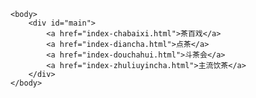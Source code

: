 <!DOCTYPE html>
<html lang="en">
	<head>
		<meta charset="UTF-8">
		<meta http-equiv="X-UA-Compatible" content="IE=edge">
		<meta name="viewport" content="width=device-width, initial-scale=1.0">
		<title>点茶韵</title>
		<style>			
			a{
				color:white;				
			}		
			#main {							
				width: 100%;
				height: 100%;
				min-width: 500px;
				z-index: -10;
				zoom: 1;				
				background-image: url("res/chasi.jpg");
				background-repeat:no-repeat;
				background-size:contain;
				background-position: center 0;
			}			
		</style>
	</head>

	<body>
		<div id="main">
			<a href="index-chabaixi.html">茶百戏</a>
			<a href="index-diancha.html">点茶</a>
			<a href="index-douchahui.html">斗茶会</a>
			<a href="index-zhuliuyincha.html">主流饮茶</a>
		</div>
	</body>
</html>
